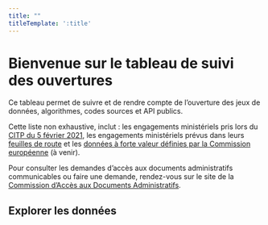 ```yaml
---
title: ""
titleTemplate: ':title'
---
```


<script setup>
import InventoryBase from './.vitepress/theme/components/InventoryBase.vue';
</script>

# Bienvenue sur le tableau de suivi des ouvertures

Ce tableau permet de suivre et de rendre compte de l’ouverture des jeux de données, algorithmes, codes sources et API publics.

Cette liste non exhaustive, inclut : les engagements ministériels pris lors du [CITP du 5 février 2021](https://www.legifrance.gouv.fr/circulaire/id/45162?dateSignature=&init=true&page=1&query=*&searchField=ALL&tab_selection=circ), les engagements ministériels prévus dans leurs [feuilles de route](https://www.data.gouv.fr/fr/datasets/feuilles-de-route-ministerielles-sur-la-politique-de-la-donnee-des-algorithmes-et-des-codes-sources/) et les [données à forte valeur définies par la Commission européenne](https://ec.europa.eu/info/law/better-regulation/have-your-say/initiatives/12111-Donnees-ouvertes-disponibilite-des-ensembles-de-donnees-publiques_fr) (à venir).

Pour consulter les demandes d’accès aux documents administratifs communicables ou faire une demande, rendez-vous sur le site de la [Commission d’Accès aux Documents Administratifs](https://www.cada.fr/).

## Explorer les données

<InventoryBase />

